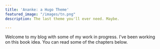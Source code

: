 ```yaml
---
title: 'Ananke: a Hugo Theme'
featured_image: "/images/tn.png"
description: The last theme you'll ever need. Maybe.

---
```

Welcome to my blog with some of my work in progress. I've been working on this book idea. You can read some of the chapters below.